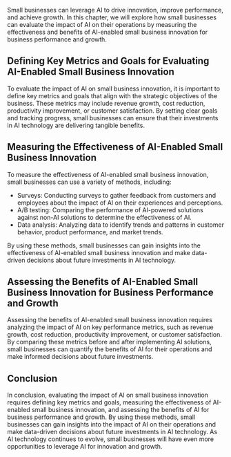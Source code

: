 

Small businesses can leverage AI to drive innovation, improve performance, and achieve growth. In this chapter, we will explore how small businesses can evaluate the impact of AI on their operations by measuring the effectiveness and benefits of AI-enabled small business innovation for business performance and growth.

Defining Key Metrics and Goals for Evaluating AI-Enabled Small Business Innovation
----------------------------------------------------------------------------------

To evaluate the impact of AI on small business innovation, it is important to define key metrics and goals that align with the strategic objectives of the business. These metrics may include revenue growth, cost reduction, productivity improvement, or customer satisfaction. By setting clear goals and tracking progress, small businesses can ensure that their investments in AI technology are delivering tangible benefits.

Measuring the Effectiveness of AI-Enabled Small Business Innovation
-------------------------------------------------------------------

To measure the effectiveness of AI-enabled small business innovation, small businesses can use a variety of methods, including:

* Surveys: Conducting surveys to gather feedback from customers and employees about the impact of AI on their experiences and perceptions.
* A/B testing: Comparing the performance of AI-powered solutions against non-AI solutions to determine the effectiveness of AI.
* Data analysis: Analyzing data to identify trends and patterns in customer behavior, product performance, and market trends.

By using these methods, small businesses can gain insights into the effectiveness of AI-enabled small business innovation and make data-driven decisions about future investments in AI technology.

Assessing the Benefits of AI-Enabled Small Business Innovation for Business Performance and Growth
--------------------------------------------------------------------------------------------------

Assessing the benefits of AI-enabled small business innovation requires analyzing the impact of AI on key performance metrics, such as revenue growth, cost reduction, productivity improvement, or customer satisfaction. By comparing these metrics before and after implementing AI solutions, small businesses can quantify the benefits of AI for their operations and make informed decisions about future investments.

Conclusion
----------

In conclusion, evaluating the impact of AI on small business innovation requires defining key metrics and goals, measuring the effectiveness of AI-enabled small business innovation, and assessing the benefits of AI for business performance and growth. By using these methods, small businesses can gain insights into the impact of AI on their operations and make data-driven decisions about future investments in AI technology. As AI technology continues to evolve, small businesses will have even more opportunities to leverage AI for innovation and growth.
